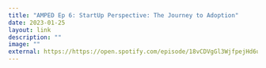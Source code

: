 ```yaml
---
title: "AMPED Ep 6: StartUp Perspective: The Journey to Adoption"
date: 2023-01-25
layout: link
description: ""
image: ""
external: https://https://open.spotify.com/episode/18vCDVgGl3WjfpejHd6uMd?si=623cf8b5881d482b
---
```

